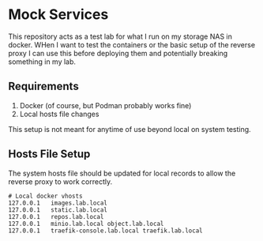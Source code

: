 # Mock Services

This repository acts as a test lab for what I run on my storage NAS in docker. WHen I want to test the containers or the basic setup of the reverse proxy I can use this before deploying them and potentially breaking something in my lab.

## Requirements

1. Docker (of course, but Podman probably works fine)
2. Local hosts file changes

This setup is not meant for anytime of use beyond local on system testing.

## Hosts File Setup

The system hosts file should be updated for local records to allow the reverse proxy to work correctly.

```text
# Local docker vhosts
127.0.0.1	images.lab.local
127.0.0.1	static.lab.local
127.0.0.1	repos.lab.local
127.0.0.1	minio.lab.local object.lab.local
127.0.0.1	traefik-console.lab.local traefik.lab.local
```
